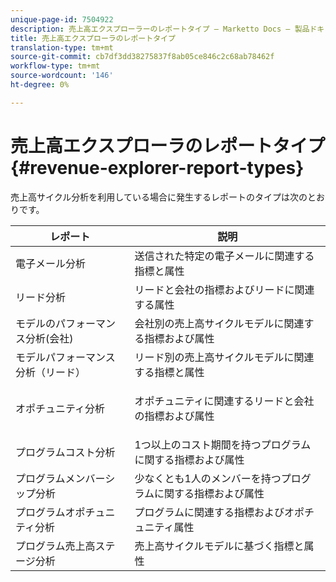 ```yaml
---
unique-page-id: 7504922
description: 売上高エクスプローラーのレポートタイプ — Marketto Docs — 製品ドキュメント
title: 売上高エクスプローラのレポートタイプ
translation-type: tm+mt
source-git-commit: cb7df3dd38275837f8ab05ce846c2c68ab78462f
workflow-type: tm+mt
source-wordcount: '146'
ht-degree: 0%

---
```



# 売上高エクスプローラのレポートタイプ{#revenue-explorer-report-types}

売上高サイクル分析を利用している場合に発生するレポートのタイプは次のとおりです。

<table> 
 <thead> 
  <tr> 
   <th>レポート</th> 
   <th>説明</th> 
  </tr> 
 </thead> 
 <tbody> 
  <tr> 
   <td>電子メール分析</td> 
   <td>送信された特定の電子メールに関連する指標と属性</td> 
  </tr> 
  <tr> 
   <td>リード分析</td> 
   <td>リードと会社の指標およびリードに関連する属性</td> 
  </tr> 
  <tr> 
   <td>モデルのパフォーマンス分析(会社)</td> 
   <td>会社別の売上高サイクルモデルに関連する指標および属性</td> 
  </tr> 
  <tr> 
   <td>モデルパフォーマンス分析（リード）</td> 
   <td>リード別の売上高サイクルモデルに関連する指標と属性</td> 
  </tr> 
  <tr> 
   <td>オポチュニティ分析</td> 
   <td><p>オポチュニティに関連するリードと会社の指標および属性</p></td> 
  </tr> 
  <tr> 
   <td>プログラムコスト分析</td> 
   <td>1つ以上のコスト期間を持つプログラムに関する指標および属性</td> 
  </tr> 
  <tr> 
   <td>プログラムメンバーシップ分析</td> 
   <td>少なくとも1人のメンバーを持つプログラムに関する指標および属性</td> 
  </tr> 
  <tr> 
   <td>プログラムオポチュニティ分析</td> 
   <td>プログラムに関連する指標およびオポチュニティ属性</td> 
  </tr> 
  <tr> 
   <td>プログラム売上高ステージ分析</td> 
   <td>売上高サイクルモデルに基づく指標と属性</td> 
  </tr> 
 </tbody> 
</table>
